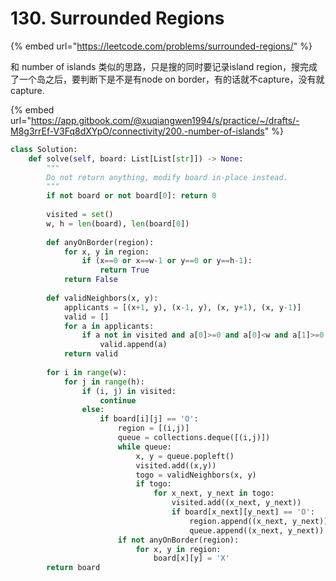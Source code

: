 # 130. Surrounded Regions

{% embed url="https://leetcode.com/problems/surrounded-regions/" %}

和 number of islands 类似的思路，只是搜的同时要记录island region，搜完成了一个岛之后，要判断下是不是有node on border，有的话就不capture，没有就capture.

{% embed url="https://app.gitbook.com/@xuqiangwen1994/s/practice/~/drafts/-M8g3rrEf-V3Fq8dXYpO/connectivity/200.-number-of-islands" %}

```python
class Solution:
    def solve(self, board: List[List[str]]) -> None:
        """
        Do not return anything, modify board in-place instead.
        """
        if not board or not board[0]: return 0
            
        visited = set()
        w, h = len(board), len(board[0])
        
        def anyOnBorder(region):
            for x, y in region:
                if (x==0 or x==w-1 or y==0 or y==h-1):
                    return True
            return False
            
        def validNeighbors(x, y):
            applicants = [(x+1, y), (x-1, y), (x, y+1), (x, y-1)]
            valid = []
            for a in applicants:
                if a not in visited and a[0]>=0 and a[0]<w and a[1]>=0 and a[1]<h:
                    valid.append(a)
            return valid
        
        for i in range(w):
            for j in range(h):
                if (i, j) in visited:
                    continue
                else:
                    if board[i][j] == 'O':
                        region = [(i,j)]
                        queue = collections.deque([(i,j)])
                        while queue:
                            x, y = queue.popleft()
                            visited.add((x,y))
                            togo = validNeighbors(x, y)
                            if togo:
                                for x_next, y_next in togo:
                                    visited.add((x_next, y_next))
                                    if board[x_next][y_next] == 'O':
                                        region.append((x_next, y_next))
                                        queue.append((x_next, y_next))
                        if not anyOnBorder(region):
                            for x, y in region:
                                board[x][y] = 'X'
        return board
```

